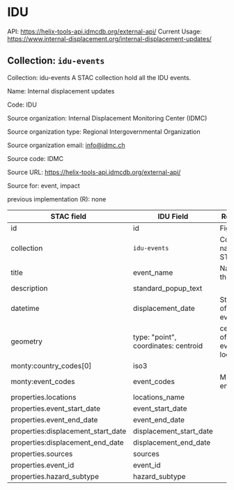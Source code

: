 # IDU

API: https://helix-tools-api.idmcdb.org/external-api/
Current Usage: https://www.internal-displacement.org/internal-displacement-updates/

## Collection: `idu-events`

Collection: idu-events
A STAC collection hold all the IDU events.

Name: Internal displacement updates

Code: IDU

Source organization: Internal Displacement Monitoring Center (IDMC)

Source organization type: Regional Intergovernmental Organization

Source organization email: info@idmc.ch

Source code: IDMC

Source URL: https://helix-tools-api.idmcdb.org/external-api/

Source for: event, impact

previous implementation (R): none


| STAC field                         | IDU Field                            | Remarks                        |
| ---------------------------------- | ------------------------------------ | ------------------------------ |
| id                                 | id                                   | Figure id                      |
| collection                         | `idu-events`                         | Collection name for STAC       |
| title                              | event_name                           | Name of the event              |
| description                        | standard_popup_text                  |                                |
| datetime                           | displacement_date                    | Start date of the event        |
| geometry                           | type: "point", coordinates: centroid | centroid of the event location |
| monty:country_codes[0]             | iso3                                 |                                |
| monty:event_codes                  | event_codes                          | Might be empty                 |
| properties.locations               | locations_name                       |                                |
| properties.event_start_date        | event_start_date                     |                                |
| properties.event_end_date          | event_end_date                       |                                |
| properties:displacement_start_date | displacement_start_date              |                                |
| properties:displacement_end_date   | displacement_end_date                |                                | 
| properties.sources                 | sources                              |                                |
| properties.event_id                | event_id                             |                                |
| properties.hazard_subtype          | hazard_subtype                       |                                |

